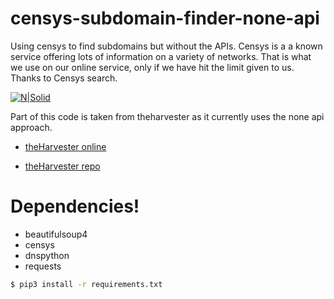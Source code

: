 # censys-subdomain-finder-none-api
Using censys to find subdomains but without the APIs. Censys is a a known service offering lots of information on a variety of networks. That is what we use on our online service, only if we have hit the limit given to us. Thanks to Censys search.

[![N|Solid](https://www.nmmapper.com/static/img/logo.png)](https://www.nmmapper.com/sys/tools/subdomainfinder/)

Part of this code is taken from theharvester as it currently uses the none api approach.
- [theHarvester online](https://www.nmmapper.com/kalitools/theharvester/email-harvester-tool/online/)

- [theHarvester repo](https://github.com/laramies/theHarvester)

# Dependencies!
   - beautifulsoup4
   - censys
   - dnspython
   - requests
```sh
$ pip3 install -r requirements.txt
```







